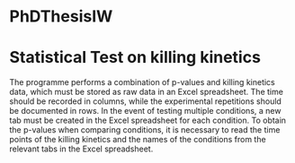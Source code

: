 # PhDThesisIW
# Statistical Test on killing kinetics 

The programme performs a combination of p-values and killing kinetics data, which must be stored as raw data in an Excel spreadsheet. The time should be recorded in columns, while the experimental repetitions should be documented in rows. In the event of testing multiple conditions, a new tab must be created in the Excel spreadsheet for each condition.
To obtain the p-values when comparing conditions, it is necessary to read the time points of the killing kinetics and the names of the conditions from the relevant tabs in the Excel spreadsheet. 

